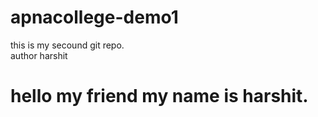 # apnacollege-demo1
this is my secound git repo.
<br>
author harshit
<h1>hello my friend my name is harshit.</h1>
